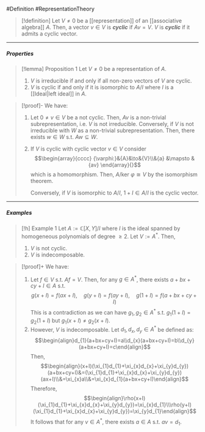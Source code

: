 #Definition #RepresentationTheory 

> [!definition]
> Let $V\neq 0$ be a [[representation]] of an [[associative algebra]] $A$. Then, a vector $v\in V$ is ***cyclic*** if $Av=V$. $V$ is ***cyclic*** if it admits a cyclic vector.
---
##### Properties
> [!lemma] Proposition 1
> Let $V\neq 0$ be a representation of $A$. 
> 1. $V$ is irreducible if and only if all non-zero vectors of $V$ are cyclic.
> 2. $V$ is cyclic if and only if it is isomorphic to $A / I$ where $I$ is a [[Ideal|left ideal]] in $A$.

> [!proof]-
> We have:
> 1. Let $0\neq v\in V$ be a not cyclic. Then, $Av$ is a non-trivial subrepresentation, i.e. $V$ is not irreducible. Conversely, if $V$ is not irreducible with $W$ as a non-trivial subrepresentation. Then, there exists $w\in W$ s.t. $Aw\subseteq W$.
> 2. If $V$ is cyclic with cyclic vector $v\in V$ consider $$\begin{array}{cccc} {\varphi:}&{A}&\to&{V}\\&{a} &\mapsto & {av} \end{array}{}$$which is a homomorphism. Then, $A / \text{ker }\varphi\cong V$ by the isomorphism theorem. 
>    
>    Conversely, if $V$ is isomorphic to $A / I$, $1+I\in A / I$ is the cyclic vector.
---
##### Examples
> [!h] Example 1
> Let $A:=\mathbb{C}[X,Y] / I$ where $I$ is the ideal spanned by homogeneous polynomials of degree $\geq 2$. Let $V:=A^{*}$. Then, 
> 1. $V$ is not cyclic.
> 2. $V$ is indecomposable.

> [!proof]+
> We have:
> 1. Let $f\in V$ s.t. $Af=V$. Then, for any $g\in A^{*}$, there exists $a+bx+cy+I\in A$ s.t. $$g(x+I)=f(ax+I),\quad g(y+I)=f(ay+I),\quad g(1+I)=f(a+bx+cy+I)$$This is a contradiction as we can have $g_{1},g_{2}\in A^{*}$ s.t. $g_{1}(1+I)=g_{2}(1+I)$ but $g_{1}(x+I)\neq g_{2}(x+I)$.
> 2. However, $V$ is indecomposable. Let $d_{1},d_{x},d_{y}\in A^{*}$ be defined as: $$\begin{align}d_{1}(a+bx+cy+I)=a\\d_{x}(a+bx+cy+I)=b\\d_{y}(a+bx+cy+I)=c\end{align}$$Then, $$\begin{align}(x+I)(\xi_{1}d_{1}+\xi_{x}d_{x}+\xi_{y}d_{y})(a+bx+cy+I)&=(\xi_{1}d_{1}+\xi_{x}d_{x}+\xi_{y}d_{y})(ax+I)\\&=\xi_{x}a\\&=\xi_{x}d_{1}(a+bx+cy+I)\end{align}$$Therefore, $$\begin{align}\rho(x+I)(\xi_{1}d_{1}+\xi_{x}d_{x}+\xi_{y}d_{y})=\xi_{x}d_{1}\\\rho(y+I)(\xi_{1}d_{1}+\xi_{x}d_{x}+\xi_{y}d_{y})=\xi_{y}d_{1}\end{align}$$
> 	It follows that for any $v\in A^{*}$, there exists $a\in A$ s.t. $av=d_{1}$. 
> 